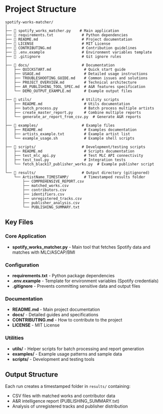 # Project Structure

```
spotify-works-matcher/
│
├── 📄 spotify_works_matcher.py    # Main application
├── 📄 requirements.txt             # Python dependencies
├── 📄 README.md                    # Project documentation
├── 📄 LICENSE                      # MIT License
├── 📄 CONTRIBUTING.md              # Contribution guidelines
├── 📄 .env.example                 # Environment variables template
├── 📄 .gitignore                   # Git ignore rules
│
├── 📁 docs/                        # Documentation
│   ├── QUICKSTART.md               # Quick start guide
│   ├── USAGE.md                    # Detailed usage instructions
│   ├── TROUBLESHOOTING_GUIDE.md    # Common issues and solutions
│   ├── PROJECT_OVERVIEW.md         # Technical architecture
│   ├── AR_PUBLISHING_TOOL_SPEC.md  # A&R features specification
│   └── DEMO_OUTPUT_EXAMPLE.md      # Example output files
│
├── 📁 utils/                       # Utility scripts
│   ├── README.md                   # Utils documentation
│   ├── batch_process.py            # Batch process multiple artists
│   ├── create_master_report.py     # Combine multiple reports
│   └── generate_ar_report_from_csv.py  # Generate A&R reports
│
├── 📁 examples/                    # Example files
│   ├── README.md                   # Examples documentation
│   ├── artists_example.txt         # Example artist list
│   └── example_usage.sh            # Example shell scripts
│
├── 📁 scripts/                     # Development/testing scripts
│   ├── README.md                   # Scripts documentation
│   ├── test_mlc_api.py             # Test MLC API connectivity
│   ├── test_tool.py                # Integration tests
│   └── fetch_black17_publisher_works.py  # Example publisher script
│
└── 📁 results/                     # Output directory (gitignored)
    └── ArtistName_TIMESTAMP/       # Timestamped results folder
        ├── COMPREHENSIVE_REPORT.csv
        ├── matched_works.csv
        ├── contributors.csv
        ├── identifiers.csv
        ├── unregistered_tracks.csv
        ├── publisher_analysis.csv
        └── PUBLISHING_SUMMARY.txt
```

## Key Files

### Core Application
- **spotify_works_matcher.py** - Main tool that fetches Spotify data and matches with MLC/ASCAP/BMI

### Configuration
- **requirements.txt** - Python package dependencies
- **.env.example** - Template for environment variables (Spotify credentials)
- **.gitignore** - Prevents committing sensitive data and output files

### Documentation
- **README.md** - Main project documentation
- **docs/** - Detailed guides and specifications
- **CONTRIBUTING.md** - How to contribute to the project
- **LICENSE** - MIT License

### Utilities
- **utils/** - Helper scripts for batch processing and report generation
- **examples/** - Example usage patterns and sample data
- **scripts/** - Development and testing tools

## Output Structure

Each run creates a timestamped folder in `results/` containing:
- CSV files with matched works and contributor data
- A&R intelligence report (PUBLISHING_SUMMARY.txt)
- Analysis of unregistered tracks and publisher distribution
